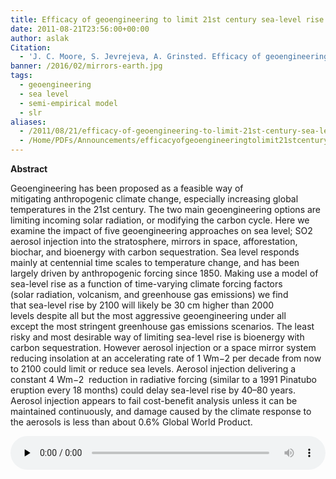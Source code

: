 ```yaml
---
title: Efficacy of geoengineering to limit 21st century sea-level rise
date: 2011-08-21T23:56:00+00:00
author: aslak
Citation:
  - 'J. C. Moore, S. Jevrejeva, A. Grinsted. Efficacy of geoengineering to limit 21st century sea-level rise. Proceedings of the National Academy of Sciences, 2010; doi:10.1073/pnas.1008153107'
banner: /2016/02/mirrors-earth.jpg
tags:
  - geoengineering
  - sea level
  - semi-empirical model
  - slr
aliases:
  - /2011/08/21/efficacy-of-geoengineering-to-limit-21st-century-sea-level-rise/
  - /Home/PDFs/Announcements/efficacyofgeoengineeringtolimit21stcenturysea-levelrise
---
```

**Abstract**

Geoengineering has been proposed as a feasible way of mitigating anthropogenic climate change, especially increasing global temperatures in the 21st century. The two main geoengineering options are limiting incoming solar radiation, or modifying the carbon cycle. Here we examine the impact of five geoengineering approaches on sea level; SO2 aerosol injection into the stratosphere, mirrors in space, afforestation, biochar, and bioenergy with carbon sequestration. Sea level responds mainly at centennial time scales to temperature change, and has been largely driven by anthropogenic forcing since 1850. Making use a model of sea-level rise as a function of time-varying climate forcing factors (solar radiation, volcanism, and greenhouse gas emissions) we find that sea-level rise by 2100 will likely be 30 cm higher than 2000 levels despite all but the most aggressive geoengineering under all except the most stringent greenhouse gas emissions scenarios. The least risky and most desirable way of limiting sea-level rise is bioenergy with carbon sequestration. However aerosol injection or a space mirror system reducing insolation at an accelerating rate of 1 Wm−2 per decade from now to 2100 could limit or reduce sea levels. Aerosol injection delivering a constant 4 Wm−2  reduction in radiative forcing (similar to a 1991 Pinatubo eruption every 18 months) could delay sea-level rise by 40–80 years. Aerosol injection appears to fail cost-benefit analysis unless it can be maintained continuously, and damage caused by the climate response to the aerosols is less than about 0.6% Global World Product.

<!--[if lt IE 9]><![endif]--><audio class="wp-audio-shortcode" id="audio-30-1" preload="none" style="width: 100%;" controls="controls"><source type="audio/mpeg" src="http://podcasts.aaas.org/science\_podcast/SciencePodcast\_100827.mp3?_=1" />

[http://podcasts.aaas.org/science\_podcast/SciencePodcast\_100827.mp3](http://podcasts.aaas.org/science_podcast/SciencePodcast_100827.mp3)</audio> 

**Citation**: J. C. Moore, S. Jevrejeva, A. Grinsted. Efficacy of geoengineering to limit 21st century sea-level rise.Proceedings of the National Academy of Sciences, 2010; doi:[10.1073/pnas.1008153107](http://dx.doi.org/10.1073/pnas.1008153107) [pdf](/2016/03/Moore-PNAS10-geoengineering-and-sea-level.pdf) [<a href="http://www.pnas.org/lookup/suppl/doi:10.1073/pnas.1008153107/-/DCSupplemental" rel="nofollow">supp-info</a>]

Some mentions of the paper:

  * [http://news.sciencemag.org/sciencenow/2010/08/can-geoengineering-halt-sea-leve.html](http://news.sciencemag.org/sciencenow/2010/08/can-geoengineering-halt-sea-leve.html)
  * [http://podcasts.aaas.org/science_podcast/SciencePodcast_100827.mp3](http://podcasts.aaas.org/science_podcast/SciencePodcast_100827.mp3)
  * [http://www.nature.com/news/2010/100823/full/news.2010.426.html](http://www.nature.com/news/2010/100823/full/news.2010.426.html)
  * [http://www.bbc.co.uk/news/science-environment-11076786](http://www.bbc.co.uk/news/science-environment-11076786)
  * [http://www.scientificamerican.com/blog/post.cfm?id=all-out-geoengineering-still-would-2010-08-23](http://www.scientificamerican.com/blog/post.cfm?id=all-out-geoengineering-still-would-2010-08-23)
  * [http://arstechnica.com/science/news/2010/08/geoengineering-smackdown-how-5-methods-might-impact-rising-sea-levels.ars](http://arstechnica.com/science/news/2010/08/geoengineering-smackdown-how-5-methods-might-impact-rising-sea-levels.ars)
